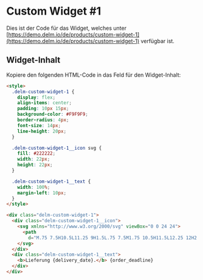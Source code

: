 # Custom Widget #1

Dies ist der Code für das Widget, welches unter [https://demo.delm.io/de/products/custom-widget-1](https://demo.delm.io/de/products/custom-widget-1) verfügbar ist.

## Widget-Inhalt

Kopiere den folgenden HTML-Code in das Feld für den Widget-Inhalt:

```html
<style>
  .delm-custom-widget-1 {
    display: flex;
    align-items: center;
    padding: 10px 15px;
    background-color: #F9F9F9;
    border-radius: 4px;
    font-size: 14px;
    line-height: 20px;
  }

  .delm-custom-widget-1__icon svg {
    fill: #222222;
    width: 22px;
    height: 22px;
  }

  .delm-custom-widget-1__text {
    width: 100%;
    margin-left: 10px;
  }
</style>

<div class="delm-custom-widget-1">
  <div class="delm-custom-widget-1__icon">
    <svg xmlns="http://www.w3.org/2000/svg" viewBox="0 0 24 24">
      <path
        d="M.75 7.5H10.5L11.25 9H1.5L.75 7.5M1.75 10.5H11.5L12.25 12H2.5L1.75 10.5M18 18.5C18.83 18.5 19.5 17.83 19.5 17C19.5 16.17 18.83 15.5 18 15.5C17.17 15.5 16.5 16.17 16.5 17C16.5 17.83 17.17 18.5 18 18.5M19.5 9.5H17V12H21.46L19.5 9.5M8 18.5C8.83 18.5 9.5 17.83 9.5 17C9.5 16.17 8.83 15.5 8 15.5C7.17 15.5 6.5 16.17 6.5 17C6.5 17.83 7.17 18.5 8 18.5M20 8L23 12V17H21C21 18.66 19.66 20 18 20C16.34 20 15 18.66 15 17H11C11 18.66 9.65 20 8 20C6.34 20 5 18.66 5 17H3V13.5 13.5H5V15H5.76C6.31 14.39 7.11 14 8 14C8.89 14 9.69 14.39 10.24 15H15V6H3V6C3 4.89 3.89 4 5 4H17V8H20Z" />
    </svg>
  </div>
  <div class="delm-custom-widget-1__text">
    <b>Lieferung {delivery_date}.</b> {order_deadline}
  </div>
</div>
```
